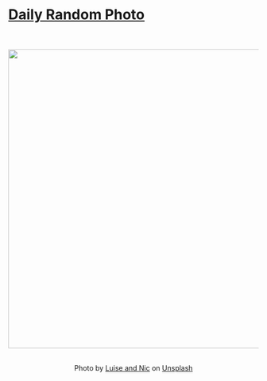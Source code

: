 # [Daily Random Photo](https://www.dailyrandomphoto.com/)

<div align="center">
  <br>
  <br>
  <a href="https://www.dailyrandomphoto.com/p/2025/2025-02-24/"><img src="https://images.unsplash.com/photo-1738762388662-dc8387c816ba?crop=entropy&cs=tinysrgb&fit=max&fm=jpg&ixid=M3w3NzUwOHwwfDF8cmFuZG9tfHx8fHx8fHx8MTc0MDM1NzcyN3w&ixlib=rb-4.0.3&q=80&w=1080" width="600px"></a>
  <br>
  <br>
  <p class="has-text-grey">Photo by <a href="https://unsplash.com/@luiseandnic?utm_source=Daily%20Random%20Photo&amp;utm_medium=referral" target="_blank" rel="noopener noreferrer">Luise and Nic</a> on <a href="https://unsplash.com/photos/a-night-scene-of-a-snowy-mountain-with-a-house-in-the-foreground-bI1xyJZod6M?utm_source=Daily%20Random%20Photo&amp;utm_medium=referral" target="_blank" rel="noopener noreferrer">Unsplash</a></p>
</div>
